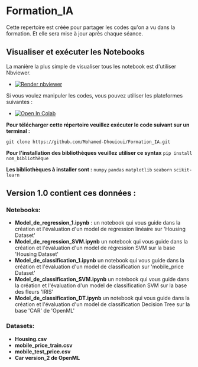 # Formation_IA
Cette repertoire est créée pour partager les codes qu'on a vu dans la formation. Et elle sera mise à jour après chaque séance.
## Visualiser et exécuter les Notebooks

La manière la plus simple de visualiser tous les notebook est d'utiliser Nbviewer. 

* <a href="https://nbviewer.jupyter.org/github.com/Mohamed-Dhouioui/Formation_IA/tree/main/Notebooks"><img src="https://raw.githubusercontent.com/jupyter/design/master/logos/Badges/nbviewer_badge.svg" alt="Render nbviewer" /></a>

Si vous voulez manipuler les codes, vous pouvez utiliser les plateformes suivantes : 

* <a href="https://colab.research.google.com/github.com/Mohamed-Dhouioui/Formation_IA" target="_parent"><img src="https://colab.research.google.com/assets/colab-badge.svg" alt="Open In Colab"/></a>

**Pour télécharger cette répertoire veuillez exécuter le code suivant sur un terminal :**

`git clone https://github.com/Mohamed-Dhouioui/Formation_IA.git`

**Pour l'installation des bibliothèques veuillez utiliser ce syntax**
`pip install nom_bibliothèque`

**Les bibliothèques à installer sont :**
`numpy`
`pandas`
`matplotlib`
`seaborn`
`scikit-learn`

## Version 1.0 contient ces données :

### Notebooks:
- **Model_de_regression_1.ipynb** : un notebook qui vous guide dans 
  la création et l'évaluation d'un model de regression linéaire sur 'Housing Dataset'
- **Model_de_regression_SVM.ipynb** un notebook qui vous guide dans 
  la création et l'évaluation d'un model de régression SVM sur la base 'Housing Dataset'
- **Model_de_classification_1.ipynb** un notebook qui vous guide dans 
  la création et l'évaluation d'un model de classification sur 'mobile_price Dataset'
- **Model_de_classification_SVM.ipynb** un notebook qui vous guide dans 
  la création et l'évaluation d'un model de classification SVM sur la base des fleurs 'IRIS'
- **Model_de_classification_DT.ipynb** un notebook qui vous guide dans 
  la création et l'évaluation d'un model de classification Decision Tree sur la base 'CAR' de 'OpenML'
### Datasets:
- **Housing.csv**
- **mobile_price_train.csv**
- **mobile_test_price.csv**
- **Car version_2 de OpenML**
